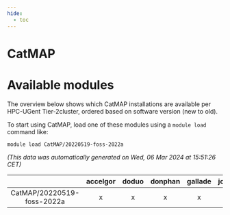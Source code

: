 ```yaml
---
hide:
  - toc
---
```


CatMAP
======

# Available modules


The overview below shows which CatMAP installations are available per HPC-UGent Tier-2cluster, ordered based on software version (new to old).

To start using CatMAP, load one of these modules using a `module load` command like:

```shell
module load CatMAP/20220519-foss-2022a
```

*(This data was automatically generated on Wed, 06 Mar 2024 at 15:51:26 CET)*  

| |accelgor|doduo|donphan|gallade|joltik|skitty|
| :---: | :---: | :---: | :---: | :---: | :---: | :---: |
|CatMAP/20220519-foss-2022a|x|x|x|x|x|x|
